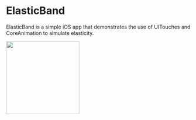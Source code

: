 # ElasticBand
ElasticBand is a simple iOS app that demonstrates the use of UITouches and CoreAnimation to simulate elasticity.

<img src="https://github.com/medenzon/ElasticBand/blob/master/_demo.gif" width="200px"></img>
